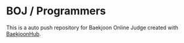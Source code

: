 # BOJ / Programmers
This is a auto push repository for Baekjoon Online Judge created with [BaekjoonHub](https://github.com/BaekjoonHub/BaekjoonHub).
